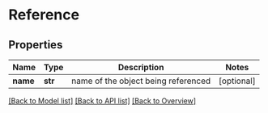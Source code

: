 # Reference

## Properties
Name | Type | Description | Notes
------------ | ------------- | ------------- | -------------
**name** | **str** | name of the object being referenced | [optional] 

[[Back to Model list]](index.md#documentation-for-models) [[Back to API list]](index.md#endpoint-properties) [[Back to Overview]](index.md)


